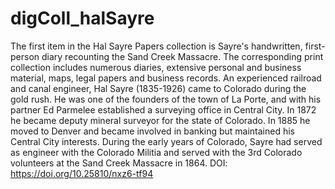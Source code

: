 # digColl_halSayre
The first item in the Hal Sayre Papers collection is Sayre's handwritten, first-person diary recounting the Sand Creek Massacre. The corresponding print collection includes numerous diaries, extensive personal and business material, maps, legal papers and business records. An experienced railroad and canal engineer, Hal Sayre (1835-1926) came to Colorado during the gold rush. He was one of the founders of the town of La Porte, and with his partner Ed Parmelee established a surveying office in Central City. In 1872 he became deputy mineral surveyor for the state of Colorado. In 1885 he moved to Denver and became involved in banking but maintained his Central City interests. During the early years of Colorado, Sayre had served as engineer with the Colorado Militia and served with the 3rd Colorado volunteers at the Sand Creek Massacre in 1864. DOI: https://doi.org/10.25810/nxz6-tf94
